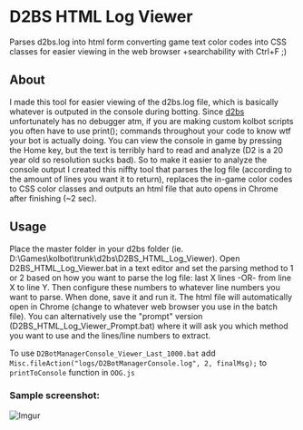 # D2BS HTML Log Viewer
Parses d2bs.log into html form converting game text color codes into CSS classes for easier viewing in the web browser +searchability with Ctrl+F ;)
	
## About
I made this tool for easier viewing of the d2bs.log file, which is basically whatever is outputed in the console during botting. Since [d2bs](https://github.com/noah-/d2bs) unfortunately has no debugger atm, if you are making custom kolbot scripts you often have to use print(); commands throughout your code to know wtf your bot is actually doing. You can view the console in game by pressing the Home key, but the text is terribly hard to read and analyze (D2 is a 20 year old so resolution sucks bad). So to make it easier to analyze the console output I created this niffty tool that parses the log file (according to the amount of lines you want it to return), replaces the in-game color codes to CSS color classes and outputs an html file that auto opens in Chrome after finishing (~2 sec). 

## Usage
Place the master folder in your d2bs folder (ie. D:\Games\kolbot\trunk\d2bs\D2BS_HTML_Log_Viewer). Open D2BS_HTML_Log_Viewer.bat in a text editor and set the parsing method to 1 or 2 based on how you want to parse the log file: last X lines -OR- from line X to line Y. Then configure these numbers to whatever line numbers you want to parse. When done, save it and run it. The html file will automatically open in Chrome (change to whatever web browser you use in the batch file).
You can alternatively use the "prompt" version (D2BS_HTML_Log_Viewer_Prompt.bat) where it will ask you which method you want to use and the lines/line numbers to extract.

To use ```D2BotManagerConsole_Viewer_Last_1000.bat```
add ```Misc.fileAction("logs/D2BotManagerConsole.log", 2, finalMsg);``` 
to ```printToConsole``` function in ```OOG.js```

### Sample screenshot:

![Imgur](https://i.imgur.com/cR0ai3b.png)

